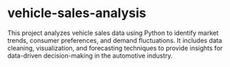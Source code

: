 # vehicle-sales-analysis
This project analyzes vehicle sales data using Python to identify market trends, consumer preferences, and demand fluctuations. It includes data cleaning, visualization, and forecasting techniques to provide insights for data-driven decision-making in the automotive industry.
